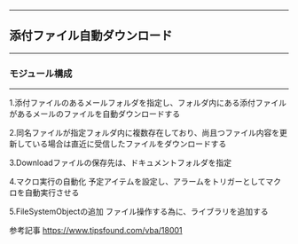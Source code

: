 ----------------------------------------------------------------

## 添付ファイル自動ダウンロード

----------------------------------------------------------------

### モジュール構成

----------------------------------------------------------------

1.添付ファイルのあるメールフォルダを指定し、フォルダ内にある添付ファイルがあるメールのファイルを自動ダウンロードする

2.同名ファイルが指定フォルダ内に複数存在しており、尚且つファイル内容を更新している場合は直近に受信したファイルをダウンロードする

3.Downloadファイルの保存先は、ドキュメントフォルダを指定

4.マクロ実行の自動化
予定アイテムを設定し、アラームをトリガーとしてマクロを自動実行させる

5.FileSystemObjectの追加
ファイル操作する為に、ライブラリを追加する

参考記事
https://www.tipsfound.com/vba/18001
